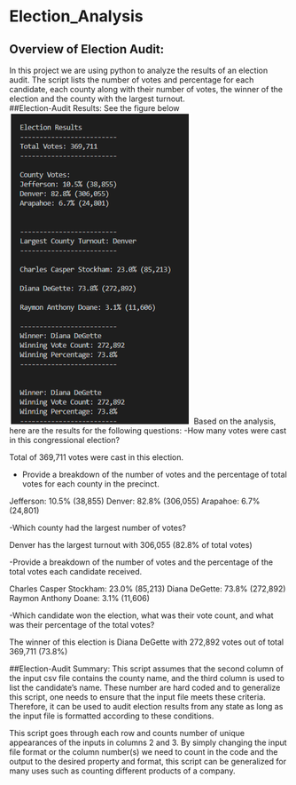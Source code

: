 # Election_Analysis
## Overview of Election Audit: 
In this project we are using python to analyze the results of an election audit. The script lists the number of votes and percentage for each candidate, each county along with their number of votes, the winner of the election and the county with the largest turnout.  
##Election-Audit Results: 
See the figure below
![Outcome of election](/analysis/terminal.png?raw=true "Outcome of election")
Based on the analysis, here are the results for the following questions:
-How many votes were cast in this congressional election?

Total of 369,711 votes were cast in this election.

- Provide a breakdown of the number of votes and the percentage of total votes for each county in the precinct.

Jefferson: 10.5% (38,855)
Denver: 82.8% (306,055)
Arapahoe: 6.7% (24,801)

-Which county had the largest number of votes?

Denver has the largest turnout with 306,055 (82.8% of total votes)

-Provide a breakdown of the number of votes and the percentage of the total votes each candidate received.

Charles Casper Stockham: 23.0% (85,213)
Diana DeGette: 73.8% (272,892)
Raymon Anthony Doane: 3.1% (11,606)

-Which candidate won the election, what was their vote count, and what was their percentage of the total votes?

The winner of this election is Diana DeGette with 272,892 votes out of total 369,711 (73.8%)

##Election-Audit Summary: 
This script assumes that the second column of the input csv file contains the county name, and the third column is used to list the candidate’s name. These number are hard coded and to generalize this script, one needs to ensure that the input file meets these criteria. Therefore, it can be used to audit election results from any state as long as the input file is formatted according to these conditions. 

This script goes through each row and counts number of unique appearances of the inputs in columns 2 and 3. By simply changing the input file format or the column number(s) we need to count in the code and the output to the desired property and format, this script can be generalized for many uses such as counting different products of a company.
